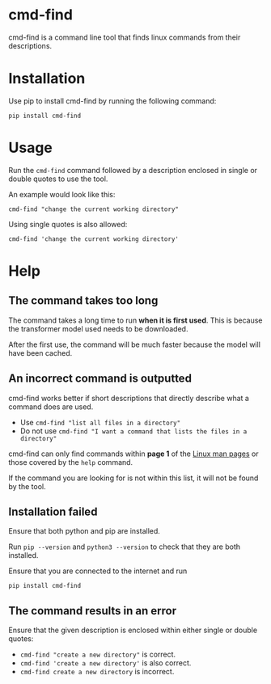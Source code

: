 # cmd-find

cmd-find is a command line tool that finds linux commands from their descriptions.


# Installation

Use pip to install cmd-find by running the following command:

    pip install cmd-find


# Usage

Run the `cmd-find` command followed by a description enclosed in single or double quotes to use the tool.

An example would look like this:

    cmd-find "change the current working directory"

Using single quotes is also allowed:

    cmd-find 'change the current working directory'

# Help

## The command takes too long

The command takes a long time to run **when it is first used**. This is because the transformer model used needs to be downloaded.

After the first use, the command will be much faster because the model will have been cached.

## An incorrect command is outputted

cmd-find works better if short descriptions that directly describe what a command does are used.

- Use `cmd-find "list all files in a directory"`
- Do not use `cmd-find "I want a command that lists the files in a directory"`

cmd-find can only find commands within **page 1** of the [Linux man pages](https://github.com/mkerrisk/man-pages) or those covered by the `help` command.

If the command you are looking for is not within this list, it will not be found by the tool.

## Installation failed

Ensure that both python and pip are installed. 

Run `pip --version` and `python3 --version` to check that they are both installed.

Ensure that you are connected to the internet and run

    pip install cmd-find

## The command results in an error

Ensure that the given description is enclosed within either single or double quotes:

- `cmd-find "create a new directory"` is correct.
- `cmd-find 'create a new directory'` is also correct.
- `cmd-find create a new directory` is incorrect.